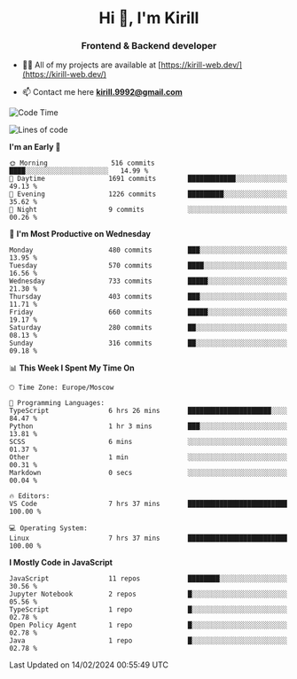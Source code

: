<h1 align="center">Hi 👋, I'm Kirill</h1>
<h3 align="center">Frontend & Backend developer</h3>

- 👨‍💻 All of my projects are available at [https://kirill-web.dev/](https://kirill-web.dev/)

- 📫 Contact me here **kirill.9992@gmail.com**











<!--START_SECTION:waka-->
![Code Time](http://img.shields.io/badge/Code%20Time-1%2C652%20hrs%208%20mins-blue)

![Lines of code](https://img.shields.io/badge/From%20Hello%20World%20I%27ve%20Written-4.2%20million%20lines%20of%20code-blue)

**I'm an Early 🐤** 

```text
🌞 Morning                516 commits         ████░░░░░░░░░░░░░░░░░░░░░   14.99 % 
🌆 Daytime                1691 commits        ████████████░░░░░░░░░░░░░   49.13 % 
🌃 Evening                1226 commits        █████████░░░░░░░░░░░░░░░░   35.62 % 
🌙 Night                  9 commits           ░░░░░░░░░░░░░░░░░░░░░░░░░   00.26 % 
```
📅 **I'm Most Productive on Wednesday** 

```text
Monday                   480 commits         ███░░░░░░░░░░░░░░░░░░░░░░   13.95 % 
Tuesday                  570 commits         ████░░░░░░░░░░░░░░░░░░░░░   16.56 % 
Wednesday                733 commits         █████░░░░░░░░░░░░░░░░░░░░   21.30 % 
Thursday                 403 commits         ███░░░░░░░░░░░░░░░░░░░░░░   11.71 % 
Friday                   660 commits         █████░░░░░░░░░░░░░░░░░░░░   19.17 % 
Saturday                 280 commits         ██░░░░░░░░░░░░░░░░░░░░░░░   08.13 % 
Sunday                   316 commits         ██░░░░░░░░░░░░░░░░░░░░░░░   09.18 % 
```


📊 **This Week I Spent My Time On** 

```text
🕑︎ Time Zone: Europe/Moscow

💬 Programming Languages: 
TypeScript               6 hrs 26 mins       █████████████████████░░░░   84.47 % 
Python                   1 hr 3 mins         ███░░░░░░░░░░░░░░░░░░░░░░   13.81 % 
SCSS                     6 mins              ░░░░░░░░░░░░░░░░░░░░░░░░░   01.37 % 
Other                    1 min               ░░░░░░░░░░░░░░░░░░░░░░░░░   00.31 % 
Markdown                 0 secs              ░░░░░░░░░░░░░░░░░░░░░░░░░   00.04 % 

🔥 Editors: 
VS Code                  7 hrs 37 mins       █████████████████████████   100.00 % 

💻 Operating System: 
Linux                    7 hrs 37 mins       █████████████████████████   100.00 % 
```

**I Mostly Code in JavaScript** 

```text
JavaScript               11 repos            ████████░░░░░░░░░░░░░░░░░   30.56 % 
Jupyter Notebook         2 repos             █░░░░░░░░░░░░░░░░░░░░░░░░   05.56 % 
TypeScript               1 repo              █░░░░░░░░░░░░░░░░░░░░░░░░   02.78 % 
Open Policy Agent        1 repo              █░░░░░░░░░░░░░░░░░░░░░░░░   02.78 % 
Java                     1 repo              █░░░░░░░░░░░░░░░░░░░░░░░░   02.78 % 
```




 Last Updated on 14/02/2024 00:55:49 UTC
<!--END_SECTION:waka-->

